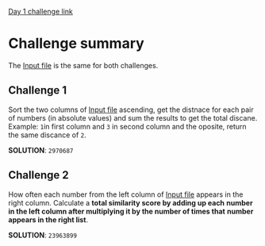 [Day 1 challenge link](https://adventofcode.com/2024/day/1)

# Challenge summary
The [Input file](input.txt) is the same for both challenges.
## Challenge 1
Sort the two columns of [Input file](input.txt) ascending,  get the distnace 
for each pair of numbers (in absolute values) and sum the results to get the 
total discane. Example: `1`in first column and `3` in second column and the 
oposite, return the same discance of `2`.

**SOLUTION**: `2970687`

## Challenge 2
How often each number from the left column of [Input file](input.txt) appears 
in the right column. Calculate a **total similarity score by adding up each**
 **number in the left column after multiplying it by the number of times that**
 **number appears in the right list**.

 **SOLUTION**: `23963899`
